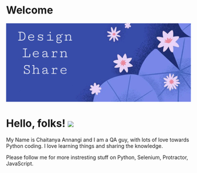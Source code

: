 # Welcome
![](test.JPEG)
# Hello, folks! <img src="https://raw.githubusercontent.com/MartinHeinz/MartinHeinz/master/wave.gif" width="30px">
My Name is Chaitanya Annangi and I am a QA guy, with lots of love towards Python coding.
I love learning things and sharing the knowledge.

Please follow me for more instresting stuff on Python, Selenium, Protractor, JavaScript.
